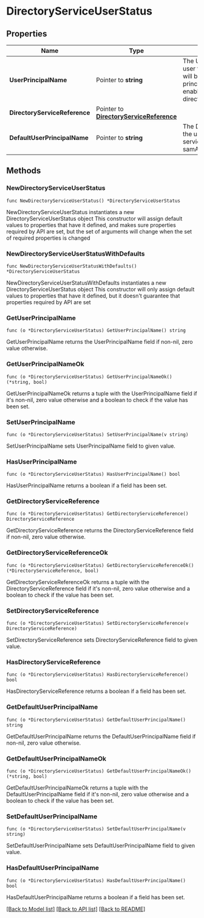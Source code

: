 # DirectoryServiceUserStatus

## Properties

Name | Type | Description | Notes
------------ | ------------- | ------------- | -------------
**UserPrincipalName** | Pointer to **string** | The UserPrincipalName of the user from the directory service. It will be same as default user principal name if no upn suffix is enabled for user logon name in directory service.  | [optional] 
**DirectoryServiceReference** | Pointer to [**DirectoryServiceReference**](DirectoryServiceReference.md) |  | [optional] 
**DefaultUserPrincipalName** | Pointer to **string** | The Default UserPrincipalName of the user from the directory service. This is of format samAccountName@domain_name.  | [optional] 

## Methods

### NewDirectoryServiceUserStatus

`func NewDirectoryServiceUserStatus() *DirectoryServiceUserStatus`

NewDirectoryServiceUserStatus instantiates a new DirectoryServiceUserStatus object
This constructor will assign default values to properties that have it defined,
and makes sure properties required by API are set, but the set of arguments
will change when the set of required properties is changed

### NewDirectoryServiceUserStatusWithDefaults

`func NewDirectoryServiceUserStatusWithDefaults() *DirectoryServiceUserStatus`

NewDirectoryServiceUserStatusWithDefaults instantiates a new DirectoryServiceUserStatus object
This constructor will only assign default values to properties that have it defined,
but it doesn't guarantee that properties required by API are set

### GetUserPrincipalName

`func (o *DirectoryServiceUserStatus) GetUserPrincipalName() string`

GetUserPrincipalName returns the UserPrincipalName field if non-nil, zero value otherwise.

### GetUserPrincipalNameOk

`func (o *DirectoryServiceUserStatus) GetUserPrincipalNameOk() (*string, bool)`

GetUserPrincipalNameOk returns a tuple with the UserPrincipalName field if it's non-nil, zero value otherwise
and a boolean to check if the value has been set.

### SetUserPrincipalName

`func (o *DirectoryServiceUserStatus) SetUserPrincipalName(v string)`

SetUserPrincipalName sets UserPrincipalName field to given value.

### HasUserPrincipalName

`func (o *DirectoryServiceUserStatus) HasUserPrincipalName() bool`

HasUserPrincipalName returns a boolean if a field has been set.

### GetDirectoryServiceReference

`func (o *DirectoryServiceUserStatus) GetDirectoryServiceReference() DirectoryServiceReference`

GetDirectoryServiceReference returns the DirectoryServiceReference field if non-nil, zero value otherwise.

### GetDirectoryServiceReferenceOk

`func (o *DirectoryServiceUserStatus) GetDirectoryServiceReferenceOk() (*DirectoryServiceReference, bool)`

GetDirectoryServiceReferenceOk returns a tuple with the DirectoryServiceReference field if it's non-nil, zero value otherwise
and a boolean to check if the value has been set.

### SetDirectoryServiceReference

`func (o *DirectoryServiceUserStatus) SetDirectoryServiceReference(v DirectoryServiceReference)`

SetDirectoryServiceReference sets DirectoryServiceReference field to given value.

### HasDirectoryServiceReference

`func (o *DirectoryServiceUserStatus) HasDirectoryServiceReference() bool`

HasDirectoryServiceReference returns a boolean if a field has been set.

### GetDefaultUserPrincipalName

`func (o *DirectoryServiceUserStatus) GetDefaultUserPrincipalName() string`

GetDefaultUserPrincipalName returns the DefaultUserPrincipalName field if non-nil, zero value otherwise.

### GetDefaultUserPrincipalNameOk

`func (o *DirectoryServiceUserStatus) GetDefaultUserPrincipalNameOk() (*string, bool)`

GetDefaultUserPrincipalNameOk returns a tuple with the DefaultUserPrincipalName field if it's non-nil, zero value otherwise
and a boolean to check if the value has been set.

### SetDefaultUserPrincipalName

`func (o *DirectoryServiceUserStatus) SetDefaultUserPrincipalName(v string)`

SetDefaultUserPrincipalName sets DefaultUserPrincipalName field to given value.

### HasDefaultUserPrincipalName

`func (o *DirectoryServiceUserStatus) HasDefaultUserPrincipalName() bool`

HasDefaultUserPrincipalName returns a boolean if a field has been set.


[[Back to Model list]](../README.md#documentation-for-models) [[Back to API list]](../README.md#documentation-for-api-endpoints) [[Back to README]](../README.md)


